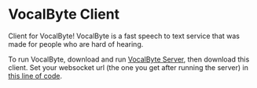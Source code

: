 # VocalByte Client

Client for VocalByte!
VocalByte is a fast speech to text service that was made for people who are hard of hearing.

To run VocalByte, download and run [VocalByte Server](https://github.com/IamCoder18/vocalbyteserver), then download this client. Set your websocket url (the one you get after running the server) in [this line of code](https://github.com/IamCoder18/vocalbyteclient/blob/bccccabbbb863bd6bef65ba54ba3fc6ab6a3c1c9/script.js#L11C5-L11C55).
